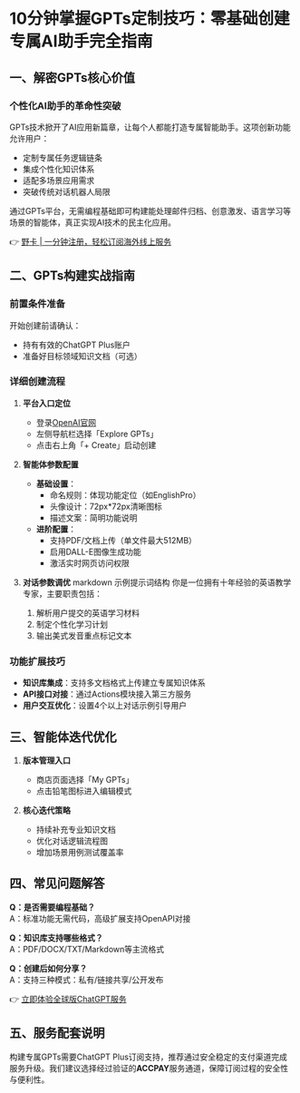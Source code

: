 # 10分钟掌握GPTs定制技巧：零基础创建专属AI助手完全指南

## 一、解密GPTs核心价值
### 个性化AI助手的革命性突破
GPTs技术掀开了AI应用新篇章，让每个人都能打造专属智能助手。这项创新功能允许用户：
- 定制专属任务逻辑链条
- 集成个性化知识体系
- 适配多场景应用需求
- 突破传统对话机器人局限

通过GPTs平台，无需编程基础即可构建能处理邮件归档、创意激发、语言学习等场景的智能体，真正实现AI技术的民主化应用。

👉 [野卡 | 一分钟注册，轻松订阅海外线上服务](https://bbtdd.com/yeka)

## 二、GPTs构建实战指南
### 前置条件准备
开始创建前请确认：
- 持有有效的ChatGPT Plus账户
- 准备好目标领域知识文档（可选）

### 详细创建流程
1. **平台入口定位**
   - 登录[OpenAI官网](https://chat.openai.com)
   - 左侧导航栏选择「Explore GPTs」
   - 点击右上角「+ Create」启动创建



2. **智能体参数配置**
   - **基础设置**：
     - 命名规则：体现功能定位（如EnglishPro）
     - 头像设计：72px*72px清晰图标
     - 描述文案：简明功能说明
   - **进阶配置**：
     - 支持PDF/文档上传（单文件最大512MB）
     - 启用DALL-E图像生成功能
     - 激活实时网页访问权限

3. **对话参数调优**
markdown
   示例提示词结构
   你是一位拥有十年经验的英语教学专家，主要职责包括：
   1. 解析用户提交的英语学习材料
   2. 制定个性化学习计划
   3. 输出美式发音重点标记文本
   
   

### 功能扩展技巧
- **知识库集成**：支持多文档格式上传建立专属知识体系
- **API接口对接**：通过Actions模块接入第三方服务
- **用户交互优化**：设置4个以上对话示例引导用户

## 三、智能体迭代优化
1. **版本管理入口**
   - 商店页面选择「My GPTs」
   - 点击铅笔图标进入编辑模式

2. **核心迭代策略**
   - 持续补充专业知识文档
   - 优化对话逻辑流程图
   - 增加场景用例测试覆盖率



## 四、常见问题解答
**Q：是否需要编程基础？**  
A：标准功能无需代码，高级扩展支持OpenAPI对接

**Q：知识库支持哪些格式？**  
A：PDF/DOCX/TXT/Markdown等主流格式

**Q：创建后如何分享？**  
A：支持三种模式：私有/链接共享/公开发布

👉 [立即体验全球版ChatGPT服务](https://bbtdd.com/yeka)

## 五、服务配套说明
构建专属GPTs需要ChatGPT Plus订阅支持，推荐通过安全稳定的支付渠道完成服务升级。我们建议选择经过验证的**ACCPAY**服务通道，保障订阅过程的安全性与便利性。